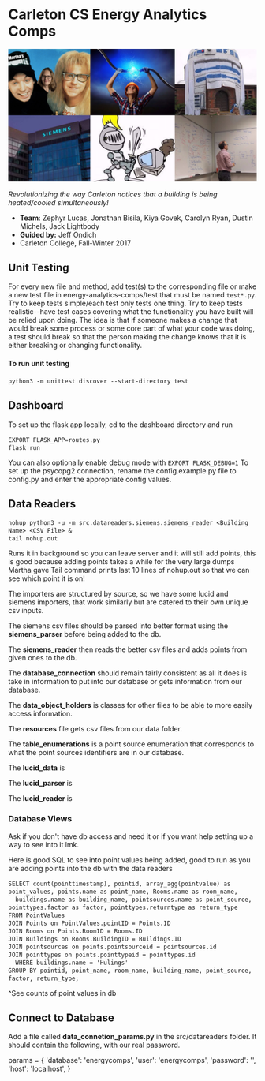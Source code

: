 # Carleton CS Energy Analytics Comps

<kbd>
    <img src="imgs/collage.png" alt="Joyous Collage"
    width="650">
</kbd>

*Revolutionizing the way Carleton notices that a building is being heated/cooled simultaneously!*

- **Team**: Zephyr Lucas, Jonathan Bisila, Kiya Govek, Carolyn Ryan, Dustin Michels, Jack Lightbody
- **Guided by:** Jeff Ondich
- Carleton College, Fall-Winter 2017

## Unit Testing
For every new file and method, add test(s) to the corresponding file or make a new test file in energy-analytics-comps/test
that must be named ```test*.py```.  Try to keep tests simple/each test only tests one thing.  Try to keep tests
realistic--have test cases covering what the functionality you have built will be relied upon doing.  The idea is that
if someone makes a change that would break some process or some core part of what your code was doing, a test should break
so that the person making the change knows that it is either breaking or changing functionality.

#### To run unit testing
```unix
python3 -m unittest discover --start-directory test
```

## Dashboard
To set up the flask app locally, cd to the dashboard directory and run
```
EXPORT FLASK_APP=routes.py
flask run
```
You can also optionally enable debug mode with `EXPORT FLASK_DEBUG=1`
To set up the psycopg2 connection, rename the config.example.py file to config.py and enter the appropriate config values.

## Data Readers
```
nohup python3 -u -m src.datareaders.siemens.siemens_reader <Building Name> <CSV File> &
tail nohup.out
```
Runs it in background so you can leave server and it will still add points, this is good because adding points takes a while for the very large dumps Martha gave
Tail command prints last 10 lines of nohup.out so that we can see which point it is on!

The importers are structured by source, so we have some lucid and siemens importers, that work similarly but are catered to their own unique csv inputs.  

The siemens csv files should be parsed into better format using the **siemens_parser** before being added to the db.  

The **siemens_reader** then reads the better csv files and adds points from given ones to the db.

The **database_connection** should remain fairly consistent as all it does is take in information to put into our database or gets information from our database.

The **data_object_holders** is classes for other files to be able to more easily access information.

The **resources** file gets csv files from our data folder.

The **table_enumerations** is a point source enumeration that corresponds to what the point sources identifiers are in our database.

The **lucid_data** is 

The **lucid_parser** is

The **lucid_reader** is

### Database Views
Ask if you don't have db access and need it or if you want help setting up a way to see into it lmk.

Here is good SQL to see into point values being added, good to run as you are adding points into the db with the data readers

```postgres-psql
SELECT count(pointtimestamp), pointid, array_agg(pointvalue) as point_values, points.name as point_name, Rooms.name as room_name,
  buildings.name as building_name, pointsources.name as point_source, pointtypes.factor as factor, pointtypes.returntype as return_type
FROM PointValues
JOIN Points on PointValues.pointID = Points.ID
JOIN Rooms on Points.RoomID = Rooms.ID
JOIN Buildings on Rooms.BuildingID = Buildings.ID
JOIN pointsources on points.pointsourceid = pointsources.id
JOIN pointtypes on points.pointtypeid = pointtypes.id
  WHERE buildings.name = 'Hulings'
GROUP BY pointid, point_name, room_name, building_name, point_source, factor, return_type;
```
^See counts of point values in db


## Connect to Database
Add a file called **data_connetion_params.py** in the src/datareaders folder.  It should contain the following, with our real password.

params = {
    'database': 'energycomps',
    'user': 'energycomps',
    'password': '<password>',
    'host': 'localhost',
}
